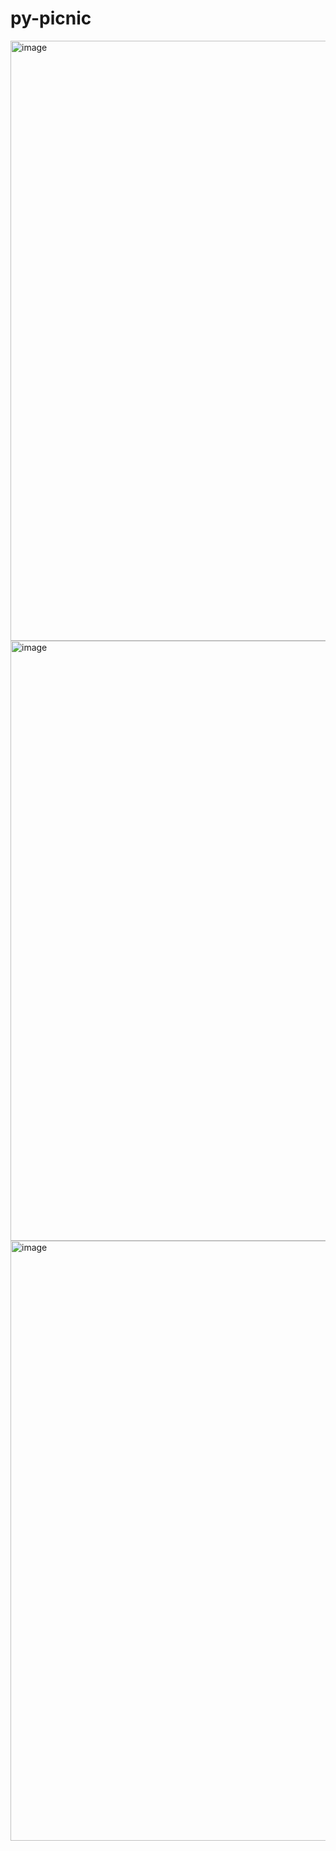 # py-picnic

<img width="960" alt="image" src="https://user-images.githubusercontent.com/74566464/176446277-20e8cbc4-6312-4a85-9972-29800db20013.png">
<img width="960" alt="image" src="https://user-images.githubusercontent.com/74566464/176446335-53b8d334-b41c-4617-9c61-aedb479b35e9.png">
<img width="960" alt="image" src="https://user-images.githubusercontent.com/74566464/176446414-5240343f-cdd6-4003-8737-53310466e808.png">
